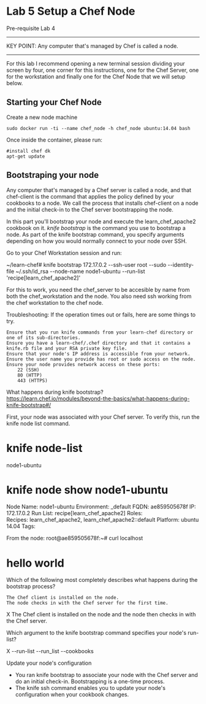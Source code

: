 # Lab 5 Setup a Chef Node

Pre-requisite Lab 4 

---

KEY POINT: Any computer that's managed by Chef is called a node.

---

For this lab I recommend opening a new terminal session dividing your screen by four, one corner for this instructions, one for the Chef Server, one for the workstation and finally one for the Chef Node that we will setup below.

## Starting your Chef Node

Create a new node machine

```
sudo docker run -ti --name chef_node -h chef_node ubuntu:14.04 bash 
```

Once inside the container, please run:

```
#install chef dk 
apt-get update 
```



## Bootstraping your node 

Any computer that's managed by a Chef server is called a node, and that chef-client is the command that applies the policy defined by your cookbooks to a node. We call the process that installs chef-client on a node and the initial check-in to the Chef server bootstrapping the node.

In this part you'll bootstrap your node and execute the learn_chef_apache2 cookbook on it.
*knife bootstrap* is the command you use to bootstrap a node. As part of the knife bootstrap command, you specify arguments depending on how you would normally connect to your node over SSH.

Go to your Chef Workstation session and run:

~/learn-chef# knife bootstrap 172.17.0.2 --ssh-user root --sudo --identity-file ~/.ssh/id_rsa --node-name node1-ubuntu --run-list 'recipe[learn_chef_apache2]' 

For this to work, you need the chef_server to be accesible by name from both the chef_workstation and the node.
You also need ssh working from the chef workstation to the chef node.

Troubleshooting:
If the operation times out or fails, here are some things to try. 

    Ensure that you run knife commands from your learn-chef directory or one of its sub-directories. 
    Ensure you have a learn-chef/.chef directory and that it contains a knife.rb file and your RSA private key file. 
    Ensure that your node's IP address is accessible from your network. 
    Ensure the user name you provide has root or sudo access on the node. 
    Ensure your node provides network access on these ports: 
        22 (SSH) 
        80 (HTTP) 
        443 (HTTPS)

What happens during knife bootstrap?
https://learn.chef.io/modules/beyond-the-basics/what-happens-during-knife-bootstrap#/

First, your node was associated with your Chef server. To verify this, run the knife node list command.
# knife node-list 
node1-ubuntu 

# knife node show node1-ubuntu 
Node Name:   node1-ubuntu 
Environment: _default 
FQDN:        ae859505678f 
IP:          172.17.0.2 
Run List:    recipe[learn_chef_apache2] 
Roles:       
Recipes:     learn_chef_apache2, learn_chef_apache2::default 
Platform:    ubuntu 14.04 
Tags:

From the node:
root@ae859505678f:~# curl localhost 
<html> 
  <body> 
    <h1>hello world</h1> 
  </body> 
</html> 


Which of the following most completely describes what happens during the bootstrap process? 

    The Chef client is installed on the node. 
    The node checks in with the Chef server for the first time. 
X    The Chef client is installed on the node and the node then checks in with the Chef server. 

Which argument to the knife bootstrap command specifies your node's run-list? 

X    --run-list 
    --run_list 
    --cookbooks 
  

Update your node's configuration 

- You ran knife bootstrap to associate your node with the Chef server and do an initial check-in. Bootstrapping is a one-time process.
- The knife ssh command enables you to update your node's configuration when your cookbook changes.

